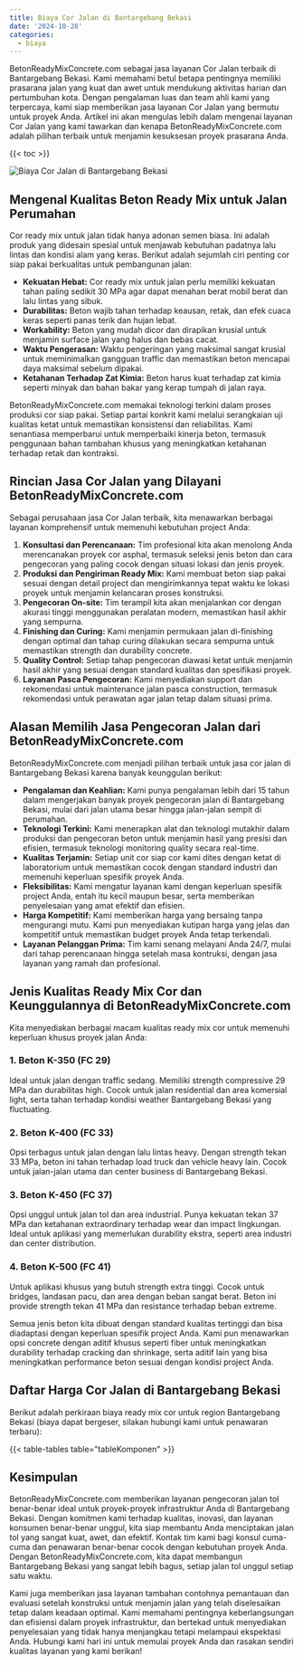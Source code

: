 ```yaml
---
title: Biaya Cor Jalan di Bantargebang Bekasi
date: '2024-10-28'
categories:
  - biaya
---
```


BetonReadyMixConcrete.com sebagai jasa layanan Cor Jalan terbaik di Bantargebang Bekasi. Kami memahami betul betapa pentingnya memiliki prasarana jalan yang kuat dan awet untuk mendukung aktivitas harian dan pertumbuhan kota. Dengan pengalaman luas dan team ahli kami yang terpercaya, kami siap memberikan jasa layanan Cor Jalan yang bermutu untuk proyek Anda. Artikel ini akan mengulas lebih dalam mengenai layanan Cor Jalan yang kami tawarkan dan kenapa BetonReadyMixConcrete.com adalah pilihan terbaik untuk menjamin kesuksesan proyek prasarana Anda.

{{< toc >}}

![Biaya Cor Jalan di Bantargebang Bekasi](https://betoncor8.github.io/cor/harga-beton-readymix-concrete%20(21).png)

## Mengenal Kualitas Beton Ready Mix untuk Jalan Perumahan

Cor ready mix untuk jalan tidak hanya adonan semen biasa. Ini adalah produk yang didesain spesial untuk menjawab kebutuhan padatnya lalu lintas dan kondisi alam yang keras. Berikut adalah sejumlah ciri penting cor siap pakai berkualitas untuk pembangunan jalan:

- **Kekuatan Hebat:** Cor ready mix untuk jalan perlu memiliki kekuatan tahan paling sedikit 30 MPa agar dapat menahan berat mobil berat dan lalu lintas yang sibuk.
- **Durabilitas:** Beton wajib tahan terhadap keausan, retak, dan efek cuaca keras seperti panas terik dan hujan lebat.
- **Workability:** Beton yang mudah dicor dan dirapikan krusial untuk menjamin surface jalan yang halus dan bebas cacat.
- **Waktu Pengerasan:** Waktu pengeringan yang maksimal sangat krusial untuk meminimalkan gangguan traffic dan memastikan beton mencapai daya maksimal sebelum dipakai.
- **Ketahanan Terhadap Zat Kimia:** Beton harus kuat terhadap zat kimia seperti minyak dan bahan bakar yang kerap tumpah di jalan raya.

BetonReadyMixConcrete.com memakai teknologi terkini dalam proses produksi cor siap pakai. Setiap partai konkrit kami melalui serangkaian uji kualitas ketat untuk memastikan konsistensi dan reliabilitas. Kami senantiasa memperbarui untuk memperbaiki kinerja beton, termasuk penggunaan bahan tambahan khusus yang meningkatkan ketahanan terhadap retak dan kontraksi.

## Rincian Jasa Cor Jalan yang Dilayani BetonReadyMixConcrete.com

Sebagai perusahaan jasa Cor Jalan terbaik, kita menawarkan berbagai layanan komprehensif untuk memenuhi kebutuhan project Anda:

1. **Konsultasi dan Perencanaan:** Tim profesional kita akan menolong Anda merencanakan proyek cor asphal, termasuk seleksi jenis beton dan cara pengecoran yang paling cocok dengan situasi lokasi dan jenis proyek.
2. **Produksi dan Pengiriman Ready Mix:** Kami membuat beton siap pakai sesuai dengan detail project dan mengirimkannya tepat waktu ke lokasi proyek untuk menjamin kelancaran proses konstruksi.
3. **Pengecoran On-site:** Tim terampil kita akan menjalankan cor dengan akurasi tinggi menggunakan peralatan modern, memastikan hasil akhir yang sempurna.
4. **Finishing dan Curing:** Kami menjamin permukaan jalan di-finishing dengan optimal dan tahap curing dilakukan secara sempurna untuk memastikan strength dan durability concrete.
5. **Quality Control:** Setiap tahap pengecoran diawasi ketat untuk menjamin hasil akhir yang sesuai dengan standard kualitas dan spesifikasi proyek.
6. **Layanan Pasca Pengecoran:** Kami menyediakan support dan rekomendasi untuk maintenance jalan pasca construction, termasuk rekomendasi untuk perawatan agar jalan tetap dalam situasi prima.

## Alasan Memilih Jasa Pengecoran Jalan dari BetonReadyMixConcrete.com

BetonReadyMixConcrete.com menjadi pilihan terbaik untuk jasa cor jalan di Bantargebang Bekasi karena banyak keunggulan berikut:

- **Pengalaman dan Keahlian:** Kami punya pengalaman lebih dari 15 tahun dalam mengerjakan banyak proyek pengecoran jalan di Bantargebang Bekasi, mulai dari jalan utama besar hingga jalan-jalan sempit di perumahan.
- **Teknologi Terkini:** Kami menerapkan alat dan teknologi mutakhir dalam produksi dan pengecoran beton untuk menjamin hasil yang presisi dan efisien, termasuk teknologi monitoring quality secara real-time.
- **Kualitas Terjamin:** Setiap unit cor siap cor kami dites dengan ketat di laboratorium untuk memastikan cocok dengan standard industri dan memenuhi keperluan spesifik proyek Anda.
- **Fleksibilitas:** Kami mengatur layanan kami dengan keperluan spesifik project Anda, entah itu kecil maupun besar, serta memberikan penyelesaian yang amat efektif dan efisien.
- **Harga Kompetitif:** Kami memberikan harga yang bersaing tanpa mengurangi mutu. Kami pun menyediakan kutipan harga yang jelas dan kompetitif untuk memastikan budget proyek Anda tetap terkendali.
- **Layanan Pelanggan Prima:** Tim kami senang melayani Anda 24/7, mulai dari tahap perencanaan hingga setelah masa kontruksi, dengan jasa layanan yang ramah dan profesional.

## Jenis Kualitas Ready Mix Cor dan Keunggulannya di BetonReadyMixConcrete.com

Kita menyediakan berbagai macam kualitas ready mix cor untuk memenuhi keperluan khusus proyek jalan Anda:

### 1\. Beton K-350 (FC 29)

Ideal untuk jalan dengan traffic sedang. Memiliki strength compressive 29 MPa dan durabilitas high. Cocok untuk jalan residential dan area komersial light, serta tahan terhadap kondisi weather Bantargebang Bekasi yang fluctuating.

### 2\. Beton K-400 (FC 33)

Opsi terbagus untuk jalan dengan lalu lintas heavy. Dengan strength tekan 33 MPa, beton ini tahan terhadap load truck dan vehicle heavy lain. Cocok untuk jalan-jalan utama dan center business di Bantargebang Bekasi.

### 3\. Beton K-450 (FC 37)

Opsi unggul untuk jalan tol dan area industrial. Punya kekuatan tekan 37 MPa dan ketahanan extraordinary terhadap wear dan impact lingkungan. Ideal untuk aplikasi yang memerlukan durability ekstra, seperti area industri dan center distribution.

### 4\. Beton K-500 (FC 41)

Untuk aplikasi khusus yang butuh strength extra tinggi. Cocok untuk bridges, landasan pacu, dan area dengan beban sangat berat. Beton ini provide strength tekan 41 MPa dan resistance terhadap beban extreme.

Semua jenis beton kita dibuat dengan standard kualitas tertinggi dan bisa diadaptasi dengan keperluan spesifik project Anda. Kami pun menawarkan opsi concrete dengan aditif khusus seperti fiber untuk meningkatkan durability terhadap cracking dan shrinkage, serta aditif lain yang bisa meningkatkan performance beton sesuai dengan kondisi project Anda.

## Daftar Harga Cor Jalan di Bantargebang Bekasi

Berikut adalah perkiraan biaya ready mix cor untuk region Bantargebang Bekasi (biaya dapat bergeser, silakan hubungi kami untuk penawaran terbaru):

{{< table-tables table="tableKomponen" >}}

## Kesimpulan

BetonReadyMixConcrete.com memberikan layanan pengecoran jalan tol benar-benar ideal untuk proyek-proyek infrastruktur Anda di Bantargebang Bekasi. Dengan komitmen kami terhadap kualitas, inovasi, dan layanan konsumen benar-benar unggul, kita siap membantu Anda menciptakan jalan tol yang sangat kuat, awet, dan efektif. Kontak tim kami bagi konsul cuma-cuma dan penawaran benar-benar cocok dengan kebutuhan proyek Anda. Dengan BetonReadyMixConcrete.com, kita dapat membangun Bantargebang Bekasi yang sangat lebih bagus, setiap jalan tol unggul setiap satu waktu.

Kami juga memberikan jasa layanan tambahan contohnya pemantauan dan evaluasi setelah konstruksi untuk menjamin jalan yang telah diselesaikan tetap dalam keadaan optimal. Kami memahami pentingnya keberlangsungan dan efisiensi dalam proyek infrastruktur, dan bertekad untuk menyediakan penyelesaian yang tidak hanya menjangkau tetapi melampaui ekspektasi Anda. Hubungi kami hari ini untuk memulai proyek Anda dan rasakan sendiri kualitas layanan yang kami berikan!
